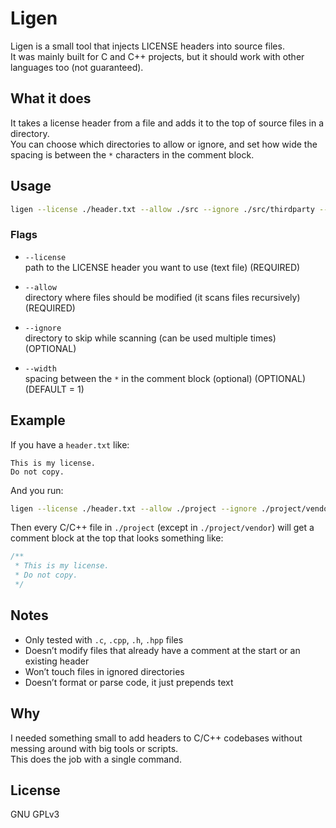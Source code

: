# Ligen

Ligen is a small tool that injects LICENSE headers into source files.  
It was mainly built for C and C++ projects, but it should work with other languages too (not guaranteed).

## What it does

It takes a license header from a file and adds it to the top of source files in a directory.  
You can choose which directories to allow or ignore, and set how wide the spacing is between the `*` characters in the comment block.

## Usage

```bash
ligen --license ./header.txt --allow ./src --ignore ./src/thirdparty --width 1
```

### Flags

- `--license`  
  path to the LICENSE header you want to use (text file) (REQUIRED)

- `--allow`  
  directory where files should be modified (it scans files recursively) (REQUIRED)

- `--ignore`  
  directory to skip while scanning (can be used multiple times) (OPTIONAL)

- `--width`  
  spacing between the `*` in the comment block (optional) (OPTIONAL) (DEFAULT = 1)

## Example

If you have a `header.txt` like:

```
This is my license.
Do not copy.
```

And you run:

```bash
ligen --license ./header.txt --allow ./project --ignore ./project/vendor --width 60
```

Then every C/C++ file in `./project` (except in `./project/vendor`) will get a comment block at the top that looks something like:

```c
/**
 * This is my license.                                       
 * Do not copy.                                              
 */
```

## Notes

- Only tested with `.c`, `.cpp`, `.h`, `.hpp` files
- Doesn’t modify files that already have a comment at the start or an existing header
- Won’t touch files in ignored directories
- Doesn’t format or parse code, it just prepends text

## Why

I needed something small to add headers to C/C++ codebases without messing around with big tools or scripts.  
This does the job with a single command.

## License

GNU GPLv3
